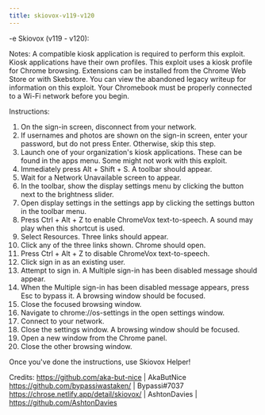 ```yaml
---
title: skiovox-v119-v120
---
```


-e 
Skiovox (v119 - v120):

Notes:
A compatible kiosk application is required to perform this exploit.
Kiosk applications have their own profiles. This exploit uses a kiosk profile for Chrome browsing. Extensions can be installed from the Chrome Web Store or with Skebstore.
You can view the abandoned legacy writeup for information on this exploit.
Your Chromebook must be properly connected to a Wi-Fi network before you begin.

Instructions:
1. On the sign-in screen, disconnect from your network.
2. If usernames and photos are shown on the sign-in screen, enter your password, but do not press Enter. Otherwise, skip this step.
3. Launch one of your organization's kiosk applications. These can be found in the apps menu. Some might not work with this exploit.
4. Immediately press Alt + Shift + S. A toolbar should appear.
5. Wait for a Network Unavailable screen to appear.
6. In the toolbar, show the display settings menu by clicking the button next to the brightness slider.
7. Open display settings in the settings app by clicking the settings button in the toolbar menu.
8. Press Ctrl + Alt + Z to enable ChromeVox text-to-speech. A sound may play when this shortcut is used.
9. Select Resources. Three links should appear.
10. Click any of the three links shown. Chrome should open.
11. Press Ctrl + Alt + Z to disable ChromeVox text-to-speech.
12. Click sign in as an existing user.
13. Attempt to sign in. A Multiple sign-in has been disabled message should appear.
14. When the Multiple sign-in has been disabled message appears, press Esc to bypass it. A browsing window should be focused.
15. Close the focused browsing window.
16. Navigate to chrome://os-settings in the open settings window.
17. Connect to your network.
18. Close the settings window. A browsing window should be focused.
19. Open a new window from the Chrome panel.
20. Close the other browsing window.

Once you've done the instructions, use Skiovox Helper!

Credits:
https://github.com/aka-but-nice | AkaButNice 
https://github.com/bypassiwastaken/ | Bypassi#7037
https://chrose.netlify.app/detail/skiovox/ | AshtonDavies | https://github.com/AshtonDavies
